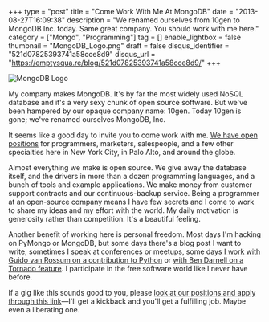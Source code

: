 +++
type = "post"
title = "Come Work With Me At MongoDB"
date = "2013-08-27T16:09:38"
description = "We renamed ourselves from 10gen to MongoDB Inc. today. Same great company. You should work with me here."
category = ["Mongo", "Programming"]
tag = []
enable_lightbox = false
thumbnail = "MongoDB_Logo.png"
draft = false
disqus_identifier = "521d07825393741a58cce8d9"
disqus_url = "https://emptysqua.re/blog/521d07825393741a58cce8d9/"
+++

<p><img style="display:block; margin-left:auto; margin-right:auto;" src="MongoDB_Logo.png" alt="MongoDB Logo" title="MongoDB Logo" /></p>
<p>My company makes MongoDB. It's by far the most widely used NoSQL database and it's a very sexy chunk of open source software. But we've been hampered by our opaque company name: 10gen. Today 10gen is gone; we've renamed ourselves MongoDB, Inc.</p>
<p>It seems like a good day to invite you to come work with me. <a href="http://jobvite.com/m?3bkZ1gwg">We have open positions</a> for programmers, marketers, salespeople, and a few other specialties here in New York City, in Palo Alto, and around the globe.</p>
<p>Almost everything we make is open source. We give away the database itself, and the drivers in more than a dozen programming languages, and a bunch of tools and example applications. We make money from customer support contracts and our continuous-backup service. Being a programmer at an open-source company means I have few secrets and I come to work to share my ideas and my effort with the world. My daily motivation is generosity rather than competition. It's a beautiful feeling.</p>
<p>Another benefit of working here is personal freedom. Most days I'm hacking on PyMongo or MongoDB, but some days there's a blog post I want to write, sometimes I speak at conferences or meetups, some days <a href="https://codereview.appspot.com/7751044/">I work with Guido van Rossum on a contribution to Python</a> or <a href="https://github.com/facebook/tornado/pull/789">with Ben Darnell on a Tornado feature</a>. I participate in the free software world like I never have before.</p>
<p>If a gig like this sounds good to you, please <a href="http://jobvite.com/m?3bkZ1gwg">look at our positions and apply through this link</a>&mdash;I'll get a kickback and you'll get a fulfilling job. Maybe even a liberating one.</p>
